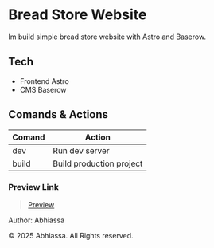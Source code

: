 # Bread Store Website

Im build simple bread store website with Astro and Baserow.

## Tech

- Frontend Astro
- CMS Baserow

## Comands & Actions

| Comand | Action                   |
| ------ | ------------------------ |
| dev    | Run dev server           |
| build  | Build production project |

### Preview Link

> [Preview](https://breadweb.netlify.app)

Author: Abhiassa

© 2025 Abhiassa. All Rights reserved.
